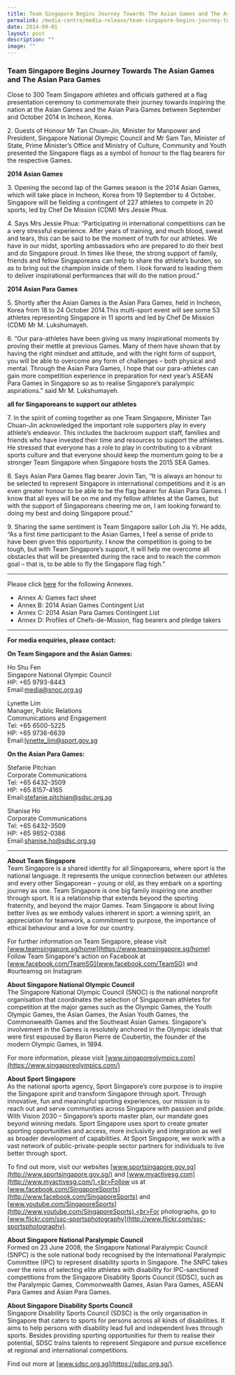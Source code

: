 ```yaml
---
title: Team Singapore Begins Journey Towards The Asian Games and The Asian Para Games
permalink: /media-centre/media-release/team-singapore-begins-journey-towards-the-asian-games-and-the-asian-para/
date: 2014-09-01
layout: post
description: ""
image: ""
---
```

### **Team Singapore Begins Journey Towards The Asian Games and The Asian Para Games**
Close to 300 Team Singapore athletes and officials gathered at a flag presentation ceremony to commemorate their journey towards inspiring the nation at the Asian Games and the Asian Para Games between September and October 2014 in Incheon, Korea.

2\. Guests of Honour Mr Tan Chuan-Jin, Minister for Manpower and President, Singapore National Olympic Council and Mr Sam Tan, Minister of State, Prime Minister’s Office and Ministry of Culture, Community and Youth presented the Singapore flags as a symbol of honour to the flag bearers for the respective Games.

**2014 Asian Games**

3\. Opening the second lap of the Games season is the 2014 Asian Games, which will take place in Incheon, Korea from 19 September to 4 October. Singapore will be fielding a contingent of 227 athletes to compete in 20 sports, led by Chef De Mission (CDM) Mrs Jessie Phua. 

4\. Says Mrs Jessie Phua: “Participating in international competitions can be a very stressful experience. After years of training, and much blood, sweat and tears, this can be said to be the moment of truth for our athletes. We have in our midst, sporting ambassadors who are prepared to do their best and do Singapore proud. In times like these, the strong support of family, friends and fellow Singaporeans can help to share the athlete’s burden, so as to bring out the champion inside of them. I look forward to leading them to deliver inspirational performances that will do the nation proud."

**2014 Asian Para Games**

5\. Shortly after the Asian Games is the Asian Para Games, held in Incheon, Korea from 18 to 24 October 2014.This multi-sport event will see some 53 athletes representing Singapore in 11 sports and led by Chef De Mission (CDM) Mr M. Lukshumayeh. 

6\. “Our para-athletes have been giving us many inspirational moments by proving their mettle at previous Games. Many of them have shown that by having the right mindset and attitude, and with the right form of support, you will be able to overcome any form of challenges – both physical and mental. Through the Asian Para Games, I hope that our para-athletes can gain more competition experience in preparation for next year’s ASEAN Para Games in Singapore so as to realise Singapore’s paralympic aspirations.” said Mr M. Lukshumayeh.

**all for Singaporeans to support our athletes**

7\. In the spirit of coming together as one Team Singapore, Minister Tan Chuan-Jin acknowledged the important role supporters play in every athlete’s endeavor. This includes the backroom support staff, families and friends who have invested their time and resources to support the athletes. He stressed that everyone has a role to play in contributing to a vibrant sports culture and that everyone should keep the momentum going to be a stronger Team Singapore when Singapore hosts the 2015 SEA Games.

8\. Says Asian Para Games flag bearer Jovin Tan, “It is always an honour to be selected to represent Singapore in international competitions and it is an even greater honour to be able to be the flag bearer for Asian Para Games. I know that all eyes will be on me and my fellow athletes at the Games, but with the support of Singaporeans cheering me on, I am looking forward to doing my best and doing Singapore proud.”

9\. Sharing the same sentiment is Team Singapore sailor Loh Jia Yi. He adds, “As a first time participant to the Asian Games, I feel a sense of pride to have been given this opportunity. I know the competition is going to be tough, but with Team Singapore’s support, it will help me overcome all obstacles that will be presented during the race and to reach the common goal – that is, to be able to fly the Singapore flag high.” 

---

Please click [here](/files/Media%20Centre/Media%20Release/2014/September/Annex%20A_Flag%20presentation%20for%20Asian%20Games%20and%20Asian%20Para%20Games.pdf) for the following Annexes.

* Annex A: Games fact sheet
* Annex B: 2014 Asian Games Contingent List
* Annex C: 2014 Asian Para Games Contingent List
* Annex D: Profiles of Chefs-de-Mission, flag bearers and pledge takers

---

**For media enquiries, please contact:**
<br>

**On Team Singapore and the Asian Games:**

Ho Shu Fen<br>
Singapore National Olympic Council<br>
HP: +65 9793-8443<br>
Email:[media@snoc.org.sg](mailto:media@snoc.org.sg)

Lynette Lim<br>
Manager, Public Relations<br>
Communications and Engagement<br>
Tel: +65 6500-5225<br>
HP: +65 9736-6639<br>
Email:[lynette_lim@sport.gov.sg](mailto:lynette_lim@sport.gov.sg)

**On the Asian Para Games:**

Stefanie Pitchian<br>
Corporate Communications<br>
Tel: +65 6432-3509<br>
HP: +65 8157-4165<br>
Email:[stefanie.pitchian@sdsc.org.sg](mailto:stefanie.pitchian@sdsc.org.sg)

Shanise Ho<br>
Corporate Communications<br>
Tel: +65 6432-3509<br>
HP: +65 9852-0386<br>
Email:[shanise.ho@sdsc.org.sg](mailto:shanise.ho@sdsc.org.sg)

---

**About Team Singapore**<br>
Team Singapore is a shared identity for all Singaporeans, where sport is the national language. It represents the unique connection between our athletes and every other Singaporean – young or old, as they embark on a sporting journey as one. Team Singapore is one big family inspiring one another through sport. It is a relationship that extends beyond the sporting fraternity, and beyond the major Games. Team Singapore is about living better lives as we embody values inherent in sport: a winning spirit, an appreciation for teamwork, a commitment to purpose, the importance of ethical behaviour and a love for our country.

For further information on Team Singapore, please visit [www.teamsingapore.sg/home](https://www.teamsingapore.sg/home)
<br>
Follow Team Singapore's action on Facebook at [www.facebook.com/TeamSG](www.facebook.com/TeamSG) and #ourteamsg on Instagram

**About Singapore National Olympic Council**<br>
The Singapore National Olympic Council (SNOC) is the national nonprofit organisation that coordinates the selection of Singaporean athletes for competition at the major games such as the Olympic Games, the Youth Olympic Games, the Asian Games, the Asian Youth Games, the Commonwealth Games and the Southeast Asian Games. Singapore's involvement in the Games is resolutely anchored in the Olympic ideals that were first espoused by Baron Pierre de Coubertin, the founder of the modern Olympic Games, in 1894.

For more information, please visit [www.singaporeolympics.com](https://www.singaporeolympics.com/)

**About Sport Singapore**<br>
As the national sports agency, Sport Singapore’s core purpose is to inspire the Singapore spirit and transform Singapore through sport. Through innovative, fun and meaningful sporting experiences, our mission is to reach out and serve communities across Singapore with passion and pride. With Vision 2030 – Singapore’s sports master plan, our mandate goes beyond winning medals. Sport Singapore uses sport to create greater sporting opportunities and access, more inclusivity and integration as well as broader development of capabilities. At Sport Singapore, we work with a vast network of public-private-people sector partners for individuals to live better through sport. 

To find out more, visit our websites [www.sportsingapore.gov.sg](http://www.sportsingapore.gov.sg/) and [www.myactivesg.com](http://www.myactivesg.com/).<br>Follow us at [www.facebook.com/SingaporeSports](http://www.facebook.com/SingaporeSports) and [www.youtube.com/SingaporeSports](http://www.youtube.com/SingaporeSports).<br>For photographs, go to [www.flickr.com/ssc-sportsphotography](http://www.flickr.com/ssc-sportsphotography).

**About Singapore National Paralympic Council**<br>
Formed on 23 June 2008, the Singapore National Paralympic Council (SNPC) is the sole national body recognised by the International Paralympic Committee (IPC) to represent disability sports in Singapore. The SNPC takes over the reins of selecting elite athletes with disability for IPC-sanctioned competitions from the Singapore Disability Sports Council (SDSC), such as the Paralympic Games, Commonwealth Games, Asian Para Games, ASEAN Para Games and Asian Para Games.

**About Singapore Disability Sports Council**<br>
Singapore Disability Sports Council (SDSC) is the only organisation in Singapore that caters to sports for persons across all kinds of disabilities. It aims to help persons with disability lead full and independent lives through sports. Besides providing sporting opportunities for them to realise their potential, SDSC trains talents to represent Singapore and pursue excellence at regional and international competitions.

Find out more at [www.sdsc.org.sg](https://sdsc.org.sg/).